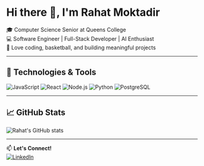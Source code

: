 # Hi there 👋, I'm Rahat Moktadir

🎓 Computer Science Senior at Queens College  
💻 Software Engineer | Full-Stack Developer | AI Enthusiast  
🏀 Love coding, basketball, and building meaningful projects  

---

## 🔧 Technologies & Tools

![JavaScript](https://img.shields.io/badge/-JavaScript-black?style=flat-square&logo=javascript)
![React](https://img.shields.io/badge/-React-black?style=flat-square&logo=react)
![Node.js](https://img.shields.io/badge/-Node.js-black?style=flat-square&logo=node.js)
![Python](https://img.shields.io/badge/-Python-black?style=flat-square&logo=python)
![PostgreSQL](https://img.shields.io/badge/-PostgreSQL-black?style=flat-square&logo=postgresql)

---

## 📈 GitHub Stats

![Rahat's GitHub stats](https://github-readme-stats.vercel.app/api?username=rahatmoktadir03&show_icons=true&hide_title=true&count_private=true)

---

📫 **Let's Connect!**  
[![LinkedIn](https://img.shields.io/badge/-LinkedIn-blue?style=flat-square&logo=linkedin)](https://www.linkedin.com/in/rahatmoktadir/)
